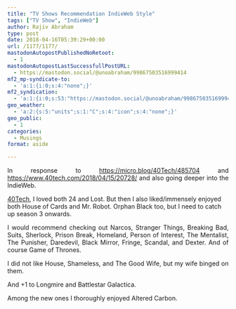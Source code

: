 ```yaml
---
title: "TV Shows Recommendation IndieWeb Style"
tags: ["TV Show", "IndieWeb"]
author: Rajiv Abraham
type: post
date: 2018-04-16T05:39:29+00:00
url: /1177/1177/
mastodonAutopostPublishedNoRetoot:
  - 1
mastodonAutopostLastSuccessfullPostURL:
  - https://mastodon.social/@unoabraham/99867503516999414
mf2_mp-syndicate-to:
  - 'a:1:{i:0;s:4:"none";}'
mf2_syndication:
  - 'a:1:{i:0;s:53:"https://mastodon.social/@unoabraham/99867503516999414";}'
geo_weather:
  - 'a:2:{s:5:"units";s:1:"C";s:4:"icon";s:4:"none";}'
geo_public:
  - 1
categories:
  - Musings
format: aside

---
```

<p style="text-align: justify;">
  In response to <a href="https://micro.blog/40Tech/485704" target="_blank" rel="noopener">https://micro.blog/40Tech/485704</a> and <a href="https://www.40tech.com/2018/04/15/20728/" target="_blank" rel="noopener">https://www.40tech.com/2018/04/15/20728/</a> and also going deeper into the IndieWeb.
</p>

<a href="https://micro.blog/40Tech" target="_blank" rel="noopener">40Tech</a>, I loved both 24 and Lost. But then I also liked/immensely enjoyed both House of Cards and Mr. Robot. Orphan Black too, but I need to catch up season 3 onwards.

<p style="text-align: justify;">
  I would recommend checking out Narcos, Stranger Things, Breaking Bad, Suits, Sherlock, Prison Break, Homeland, Person of Interest, The Mentalist, The Punisher, Daredevil, Black Mirror, Fringe, Scandal, and Dexter. And of course Game of Thrones.
</p>

<p style="text-align: justify;">
  I did not like House, Shameless, and The Good Wife, but my wife binged on them.
</p>

<p style="text-align: justify;">
  And +1 to Longmire and Battlestar Galactica.
</p>

<p style="text-align: justify;">
  Among the new ones I thoroughly enjoyed Altered Carbon.
</p>